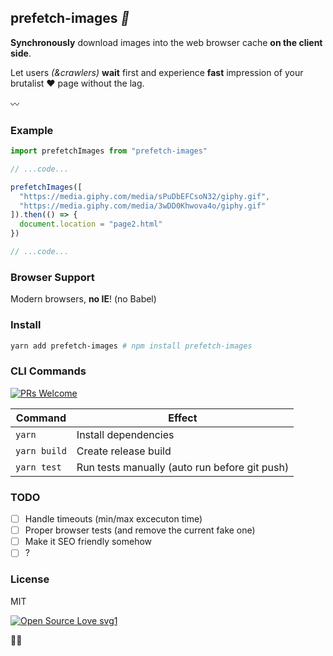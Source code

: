## prefetch-images _:flower_playing_cards:_

**Synchronously** download images into the web browser cache **on the client side**.

Let users _(&crawlers)_ **wait** first and experience **fast** impression of your brutalist :hearts: page without the lag.

:wavy_dash:

### Example

```js
import prefetchImages from "prefetch-images"

// ...code...

prefetchImages([
  "https://media.giphy.com/media/sPuDbEFCsoN32/giphy.gif",
  "https://media.giphy.com/media/3wDD0Khwova4o/giphy.gif"
]).then(() => {
  document.location = "page2.html"
})

// ...code...
```

### Browser Support

Modern browsers, **no IE**! (no Babel)

### Install

```bash
yarn add prefetch-images # npm install prefetch-images
```

### CLI Commands

[![PRs Welcome](https://img.shields.io/badge/PRs-welcome-brightgreen.svg?style=flat-square)](http://makeapullrequest.com)

| Command      | Effect                                        |
| ------------ | --------------------------------------------- |
| `yarn`       | Install dependencies                          |
| `yarn build` | Create release build                          |
| `yarn test`  | Run tests manually (auto run before git push) |

### TODO

- [ ] Handle timeouts (min/max excecuton time)
- [ ] Proper browser tests (and remove the current fake one)
- [ ] Make it SEO friendly somehow
- [ ] ?

### License

MIT

[![Open Source Love svg1](https://badges.frapsoft.com/os/v1/open-source.svg?v=103)](https://github.com/ellerbrock/open-source-badges/)

:mushroom::herb:

